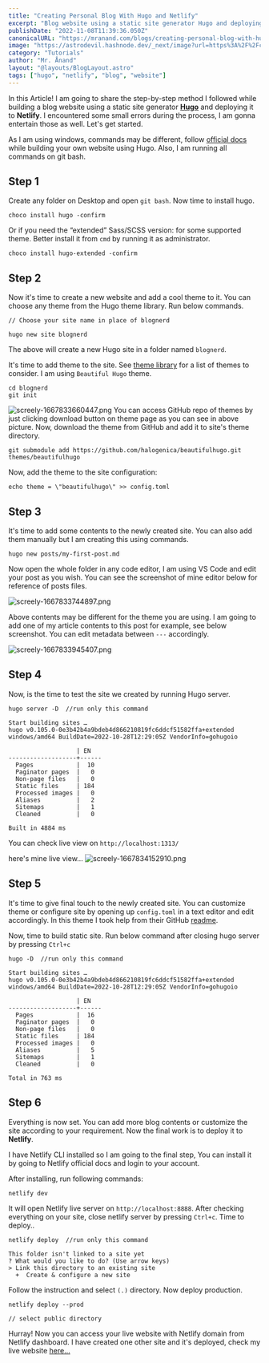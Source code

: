 ```yaml
---
title: "Creating Personal Blog With Hugo and Netlify"
excerpt: "Blog website using a static site generator Hugo and deploying it to Netlify"
publishDate: "2022-11-08T11:39:36.050Z"
canonicalURL: "https://mranand.com/blogs/creating-personal-blog-with-hugo-and-netlify/"
image: "https://astrodevil.hashnode.dev/_next/image?url=https%3A%2F%2Fcdn.hashnode.com%2Fres%2Fhashnode%2Fimage%2Fupload%2Fv1667839642415%2Fgsj4oCKRj.png%3Fw%3D1600%26h%3D840%26fit%3Dcrop%26crop%3Dentropy%26auto%3Dcompress%2Cformat%26format%3Dwebp&w=3840&q=75"
category: "Tutorials"
author: "Mr. Ånand"
layout: "@layouts/BlogLayout.astro"
tags: ["hugo", "netlify", "blog", "website"]
---
```



In this Article! I am going to share the step-by-step method I followed while building a blog website using a static site generator **[Hugo](https://gohugo.io/)** and deploying it to **Netlify**. I encountered some small errors during the process, I am gonna entertain those as well. Let's get started.

As I am using windows, commands may be different, follow [official docs](https://gohugo.io/documentation/) while building your own website using Hugo. Also, I am running all commands on git bash.

## Step 1

Create any folder on Desktop and open `git bash`. Now time to install hugo.

```
choco install hugo -confirm
```
Or if you need the “extended” Sass/SCSS version: for some supported theme. Better install it from `cmd` by running it as administrator.

```
choco install hugo-extended -confirm
```
## Step 2
Now it's time to create a new website and add a cool theme to it. You can choose any theme from the Hugo theme library. Run below commands.

```
// Choose your site name in place of blognerd

hugo new site blognerd
```
The above will create a new Hugo site in a folder named `blognerd`.

It's time to add theme to the site. See [theme library](https://themes.gohugo.io/) for a list of themes to consider. I am using `Beautiful Hugo` theme. 

```
cd blognerd
git init
```


![screely-1667833660447.png](https://cdn.hashnode.com/res/hashnode/image/upload/v1667833676076/PKpoGXV0I.png)
You can access GitHub repo of themes by just clicking download button on theme page as you can see in above picture.
Now, download the theme from GitHub and add it to site's theme directory.

```
git submodule add https://github.com/halogenica/beautifulhugo.git  themes/beautifulhugo
```
Now, add the theme to the site configuration:
```
echo theme = \"beautifulhugo\" >> config.toml
```
## Step 3
It's time to add some contents to the newly created site. You can also add them manually but I am creating this using commands.
```
hugo new posts/my-first-post.md
```
Now open the whole folder in any code editor, I am using VS Code and edit your post as you wish. You can see the screenshot of mine editor below for reference of posts files.

![screely-1667833744897.png](https://cdn.hashnode.com/res/hashnode/image/upload/v1667833762276/DsRn2AOzq.png)

Above contents may be different for the theme you are using. I am going to add one of my article contents to this post for example, see below screenshot. You can edit metadata between `---` accordingly.

![screely-1667833945407.png](https://cdn.hashnode.com/res/hashnode/image/upload/v1667833967425/FSSqga1wz.png)

## Step 4
Now, is the time to test the site we created by running Hugo server.
```
hugo server -D  //run only this command 

Start building sites …
hugo v0.105.0-0e3b42b4a9bdeb4d866210819fc6ddcf51582ffa+extended windows/amd64 BuildDate=2022-10-28T12:29:05Z VendorInfo=gohugoio

                   | EN
-------------------+------
  Pages            |  10
  Paginator pages  |   0
  Non-page files   |   0
  Static files     | 184
  Processed images |   0
  Aliases          |   2
  Sitemaps         |   1
  Cleaned          |   0

Built in 4884 ms

```
You can check live view on `http://localhost:1313/`

here's mine live view...
![screely-1667834152910.png](https://cdn.hashnode.com/res/hashnode/image/upload/v1667834183565/PRMRHTJtn.png)

## Step 5
It's time to give final touch to the newly created site. You can customize theme or configure site by opening up `config.toml` in a text editor and edit accordingly. In this theme I took help from their GitHub [readme](https://github.com/halogenica/beautifulhugo#readme). 

Now, time to build static site. Run below command after closing hugo server by pressing `Ctrl+c`

```
hugo -D  //run only this command

Start building sites …
hugo v0.105.0-0e3b42b4a9bdeb4d866210819fc6ddcf51582ffa+extended windows/amd64 BuildDate=2022-10-28T12:29:05Z VendorInfo=gohugoio

                   | EN
-------------------+------
  Pages            |  16
  Paginator pages  |   0
  Non-page files   |   0
  Static files     | 184
  Processed images |   0
  Aliases          |   5
  Sitemaps         |   1
  Cleaned          |   0

Total in 763 ms
```
## Step 6
Everything is now set. You can add more blog contents or customize the site according to your requirement. Now the final work is to deploy it to **Netlify**.

I have Netlify CLI installed so I am going to the final step, You can install it by going to Netlify official docs and login to your account. 

After installing, run following commands:
```
netlify dev
```
It will open Netlify live server on `http://localhost:8888`. After checking everything on your site, close netlify server by pressing `Ctrl+c`. Time to deploy..
```
netlify deploy  //run only this command 

This folder isn't linked to a site yet
? What would you like to do? (Use arrow keys)
> Link this directory to an existing site
  +  Create & configure a new site

```
Follow the instruction and select `(.)` directory. Now deploy production.

```
netlify deploy --prod

// select public directory 
```
Hurray! Now you can access your live website with Netlify domain from Netlify dashboard. I have created one other site and it's deployed, check my live website [here...](https://bloggeek.netlify.app/)

